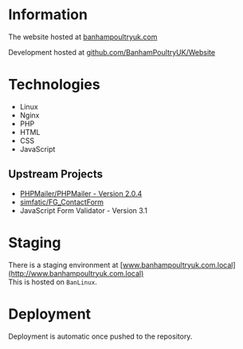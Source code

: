 # Information

The website hosted at [banhampoultryuk.com](https://banhampoultryuk.com)

Development hosted at [github.com/BanhamPoultryUK/Website](https://github.com/BanhamPoultryUK/Website)

# Technologies
- Linux
- Nginx
- PHP
- HTML
- CSS
- JavaScript

## Upstream Projects
- [PHPMailer/PHPMailer - Version 2.0.4](https://github.com/PHPMailer/PHPMailer)
- [simfatic/FG_ContactForm](https://github.com/simfatic/FG_ContactForm)
-  JavaScript Form Validator - Version 3.1

# Staging
There is a staging environment at [www.banhampoultryuk.com.local](http://www.banhampoultryuk.com.local)  
This is hosted on `BanLinux`.

# Deployment
Deployment is automatic once pushed to the repository.